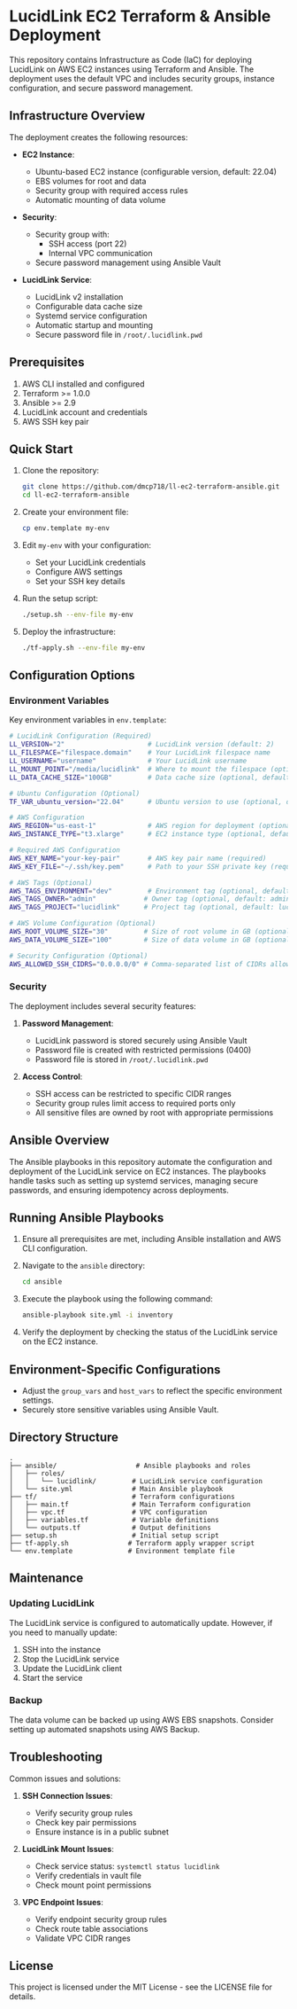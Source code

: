# LucidLink EC2 Terraform & Ansible Deployment

This repository contains Infrastructure as Code (IaC) for deploying LucidLink on AWS EC2 instances using Terraform and Ansible. The deployment uses the default VPC and includes security groups, instance configuration, and secure password management.

## Infrastructure Overview

The deployment creates the following resources:

- **EC2 Instance**:
  - Ubuntu-based EC2 instance (configurable version, default: 22.04)
  - EBS volumes for root and data
  - Security group with required access rules
  - Automatic mounting of data volume

- **Security**:
  - Security group with:
    - SSH access (port 22)
    - Internal VPC communication
  - Secure password management using Ansible Vault

- **LucidLink Service**:
  - LucidLink v2 installation
  - Configurable data cache size
  - Systemd service configuration
  - Automatic startup and mounting
  - Secure password file in `/root/.lucidlink.pwd`

## Prerequisites

1. AWS CLI installed and configured
2. Terraform >= 1.0.0
3. Ansible >= 2.9
4. LucidLink account and credentials
5. AWS SSH key pair

## Quick Start

1. Clone the repository:
   ```bash
   git clone https://github.com/dmcp718/ll-ec2-terraform-ansible.git
   cd ll-ec2-terraform-ansible
   ```

2. Create your environment file:
   ```bash
   cp env.template my-env
   ```

3. Edit `my-env` with your configuration:
   - Set your LucidLink credentials
   - Configure AWS settings
   - Set your SSH key details

4. Run the setup script:
   ```bash
   ./setup.sh --env-file my-env
   ```

5. Deploy the infrastructure:
   ```bash
   ./tf-apply.sh --env-file my-env
   ```

## Configuration Options

### Environment Variables

Key environment variables in `env.template`:

```bash
# LucidLink Configuration (Required)
LL_VERSION="2"                     # LucidLink version (default: 2)
LL_FILESPACE="filespace.domain"    # Your LucidLink filespace name
LL_USERNAME="username"             # Your LucidLink username
LL_MOUNT_POINT="/media/lucidlink"  # Where to mount the filespace (optional, default: /media/lucidlink)
LL_DATA_CACHE_SIZE="100GB"         # Data cache size (optional, default: 100GB)

# Ubuntu Configuration (Optional)
TF_VAR_ubuntu_version="22.04"      # Ubuntu version to use (optional, default: 22.04)

# AWS Configuration
AWS_REGION="us-east-1"             # AWS region for deployment (optional, default: us-east-1)
AWS_INSTANCE_TYPE="t3.xlarge"      # EC2 instance type (optional, default: t3.xlarge)

# Required AWS Configuration
AWS_KEY_NAME="your-key-pair"       # AWS key pair name (required)
AWS_KEY_FILE="~/.ssh/key.pem"      # Path to your SSH private key (required)

# AWS Tags (Optional)
AWS_TAGS_ENVIRONMENT="dev"         # Environment tag (optional, default: dev)
AWS_TAGS_OWNER="admin"            # Owner tag (optional, default: admin)
AWS_TAGS_PROJECT="lucidlink"      # Project tag (optional, default: lucidlink)

# AWS Volume Configuration (Optional)
AWS_ROOT_VOLUME_SIZE="30"         # Size of root volume in GB (optional, default: 30)
AWS_DATA_VOLUME_SIZE="100"        # Size of data volume in GB (optional, default: 100)

# Security Configuration (Optional)
AWS_ALLOWED_SSH_CIDRS="0.0.0.0/0" # Comma-separated list of CIDRs allowed to SSH (optional, default: 0.0.0.0/0)
```

### Security

The deployment includes several security features:

1. **Password Management**:
   - LucidLink password is stored securely using Ansible Vault
   - Password file is created with restricted permissions (0400)
   - Password file is stored in `/root/.lucidlink.pwd`

2. **Access Control**:
   - SSH access can be restricted to specific CIDR ranges
   - Security group rules limit access to required ports only
   - All sensitive files are owned by root with appropriate permissions

## Ansible Overview

The Ansible playbooks in this repository automate the configuration and deployment of the LucidLink service on EC2 instances. The playbooks handle tasks such as setting up systemd services, managing secure passwords, and ensuring idempotency across deployments.

## Running Ansible Playbooks

1. Ensure all prerequisites are met, including Ansible installation and AWS CLI configuration.

2. Navigate to the `ansible` directory:
   ```bash
   cd ansible
   ```

3. Execute the playbook using the following command:
   ```bash
   ansible-playbook site.yml -i inventory
   ```

4. Verify the deployment by checking the status of the LucidLink service on the EC2 instance.

## Environment-Specific Configurations

- Adjust the `group_vars` and `host_vars` to reflect the specific environment settings.
- Securely store sensitive variables using Ansible Vault.

## Directory Structure

```
.
├── ansible/                    # Ansible playbooks and roles
│   ├── roles/
│   │   └── lucidlink/         # LucidLink service configuration
│   └── site.yml               # Main Ansible playbook
├── tf/                        # Terraform configurations
│   ├── main.tf                # Main Terraform configuration
│   ├── vpc.tf                 # VPC configuration
│   ├── variables.tf           # Variable definitions
│   └── outputs.tf             # Output definitions
├── setup.sh                   # Initial setup script
├── tf-apply.sh               # Terraform apply wrapper script
└── env.template              # Environment template file
```

## Maintenance

### Updating LucidLink

The LucidLink service is configured to automatically update. However, if you need to manually update:

1. SSH into the instance
2. Stop the LucidLink service
3. Update the LucidLink client
4. Start the service

### Backup

The data volume can be backed up using AWS EBS snapshots. Consider setting up automated snapshots using AWS Backup.

## Troubleshooting

Common issues and solutions:

1. **SSH Connection Issues**:
   - Verify security group rules
   - Check key pair permissions
   - Ensure instance is in a public subnet

2. **LucidLink Mount Issues**:
   - Check service status: `systemctl status lucidlink`
   - Verify credentials in vault file
   - Check mount point permissions

3. **VPC Endpoint Issues**:
   - Verify endpoint security group rules
   - Check route table associations
   - Validate VPC CIDR ranges

## License

This project is licensed under the MIT License - see the LICENSE file for details.
